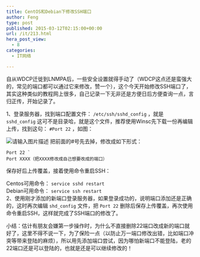 ```yaml
---
title: CentOS和Debian下修改SSH端口
author: Feng
type: post
published: 2015-03-12T02:15:00+00:00
url: /it/213.html
hera_post_view:
  - 8
categories:
  - IT网络

---
```

自从WDCP迁徙到LNMPA后，一些安全设置就得手动了（WDCP这点还是蛮强大的，常见的端口都可以通过它来修改，赞一个），这个今天开始修改SSH端口了，其实这种类似的教程网上很多，自己记录一下无非还是方便日后方便查询一点，言归正传，开始记录了。

1、登录服务器，找到端口配置文件： `/etc/ssh/sshd_config` ，就是 `sshd_config` 这可不是目录哈，就是这个文件，推荐使用Winsc先下载一份再编辑上传，找到这句： `#Port 22` ，如图：

<img decoding="async" src="https://cdn.uu126.cn/wp-content/uploads/2015/03/SSH01.jpg" alt="请输入图片描述" title="请输入图片描述" />  
把前面的#号先去掉，修改成如下形式：

    Port 22 `
    Port XXXX（把XXXX修改成自己想要改成的端口）

保存好后上传覆盖，接着使用命令重启SSH：

Centos可用命令： `service sshd restart`  
Debian可用命令： `service ssh restart`  
2、使用刚才添加的新端口登录服务器，如果登录成功的，说明端口添加还是正确的，这时再次编辑 `shd_config` 文件，把 `Port 22` 删除后保存上传覆盖，再次使用命令重启SSH，这样就完成了SSH端口的修改了。

小结：估计有朋友会嫌第一步操作时，为什么不直接删除22端口改成新的端口就好了，这里不得不说一下，为了保险一点（以防止万一端口修改出错，比如端口冲突等带来登陆的麻烦），所以用先添加端口尝试，因为哪怕新端口不能登陆，老的22端口还是可以登陆的，也就是还是可以继续修改的！
